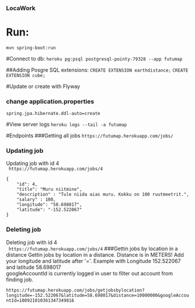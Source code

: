 ### LocaWork

# Run: 
```mvn spring-boot:run```

#Connect to db:
```heroku pg:psql postgresql-pointy-79328 --app futumap```

##Adding Posgre SQL extensions:
```CREATE EXTENSION earthdistance;```
```CREATE EXTENSION cube;```

#Update or create with Flyway
### change application.properties
```spring.jpa.hibernate.ddl-auto=create```

#View server logs
```heroku logs --tail -a futumap```

#Endpoints
###Getting all jobs
```https://futumap.herokuapp.com/jobs/```
### Updating job
Updating job with id 4<br>
``` https://futumap.herokuapp.com/jobs/4```
```
{
	"id": 4,
	"title": "Muru niitmine",
	"description" : "Tule niida aias muru. Kokku on 100 ruutmeetrit.",
	"salary" : 100,
	"longitude": "58.698017",
	"latitude": "-152.522067"
}
```

### Deleting job
Deleting job with id 4 <br>
``` https://futumap.herokuapp.com/jobs/4```
###Gettin jobs by location in a distance
Gettin jobs by location in a distance. Distance is in METERS! Add your longitude and latitude after '='.
Example with Longitude 152.522067 and latitude 58.698017<br>
googleAccountId is currently logged in user to filter out account from finding job.

```https://futumap.herokuapp.com/jobs/getjobsbylocation?longitude=-152.522067&latitude=58.698017&distance=10000000&googleAccountId=108921010361347349816```




